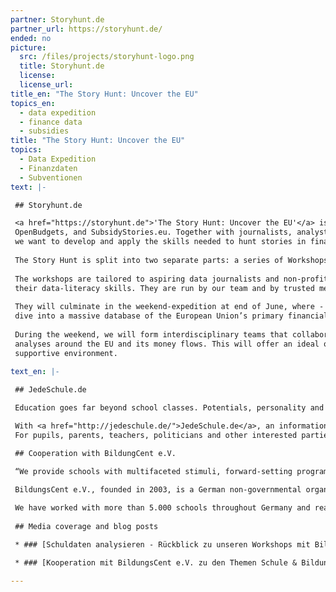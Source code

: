 ```yaml
---
partner: Storyhunt.de
partner_url: https://storyhunt.de/
ended: no
picture:
  src: /files/projects/storyhunt-logo.png
  title: Storyhunt.de
  license:
  license_url:
title_en: "The Story Hunt: Uncover the EU"
topics_en:
  - data expedition
  - finance data
  - subsidies  
title: "The Story Hunt: Uncover the EU"
topics:
  - Data Expedition
  - Finanzdaten
  - Subventionen
text: |- 

 ## Storyhunt.de

 <a href="https://storyhunt.de">'The Story Hunt: Uncover the EU'</a> is a programme hosted by the Open Knowledge Foundation Germany's teams of Datenschule, 
 OpenBudgets, and SubsidyStories.eu. Together with journalists, analysts, non-profit organizations, developers and designers, 
 we want to develop and apply the skills needed to hunt stories in financial data.
 
 The Story Hunt is split into two separate parts: a series of Workshops and an Expedition Weekend in Berlin.
 
 The workshops are tailored to aspiring data journalists and non-profit organizations that are interested in improving 
 their data-literacy skills. They are run by our team and by trusted members of the civic tech community in Germany.
 
 They will culminate in the weekend-expedition at end of June, where - together with proven experts - we are going to 
 dive into a massive database of the European Union’s primary financial instrument, the ESIFunds.
 
 During the weekend, we will form interdisciplinary teams that collaboratively work on finding stories, leads, and data 
 analyses around the EU and its money flows. This will offer an ideal opportunity to practice the acquired skills in a 
 supportive environment.
 
text_en: |-

 ## JedeSchule.de

 Education goes far beyond school classes. Potentials, personality and the commitment to society develop mainly outside of the curriculum. However, information about schools, their activities and partnerships are sparely available in Germany.

 With <a href="http://jedeschule.de/">JedeSchule.de</a>, an information and research platform about schools in Germany, we advocate transparency within the educational system and encourage dialogues between different stakeholders working in this field. 
 For pupils, parents, teachers, politicians and other interested parties we give an overview of 30,000 general schools in Germany. For the first time, information about school types, language courses, number of employed teachers, school activities and partner organisations are presented in detail for each federal state. JedeSchule.de is a joint project between BildungsCent e.V. and School of Data Germany.

 ## Cooperation with BildungCent e.V.

 “We provide schools with multifaceted stimuli, forward-setting programmes and the linking-up with extracurricular partners. We allow for good and effective practical experience and pique interest in a new culture of teaching and learning.“

 BildungsCent e.V., founded in 2003, is a German non-governmental organisation (NGO) working in the educational sector. We aim to enhance the teaching and learning culture by fostering new educational approaches including education for sustainable development. Our action-oriented programmes promote students engagement and the implementation of important issues such as climate change, sustainable development, participation and leadership.
 
 We have worked with more than 5.000 schools throughout Germany and realised innovative educational projects in cooperation with the German government as well as with other civil society organisations. Located in Berlin, we are currently running seven different programmes.
 
 ## Media coverage and blog posts

 * ### [Schuldaten analysieren - Rückblick zu unseren Workshops mit BildungsCent e.V.](https://datenschule.de/blog/2016/12/DS-Workshops-Data-pipeline-BC/)

 * ### [Kooperation mit BildungsCent e.V. zu den Themen Schule & Bildung](https://datenschule.de/blog/2016/10/DS-Kick-Off-Schule-Bildung/)

---
```

   